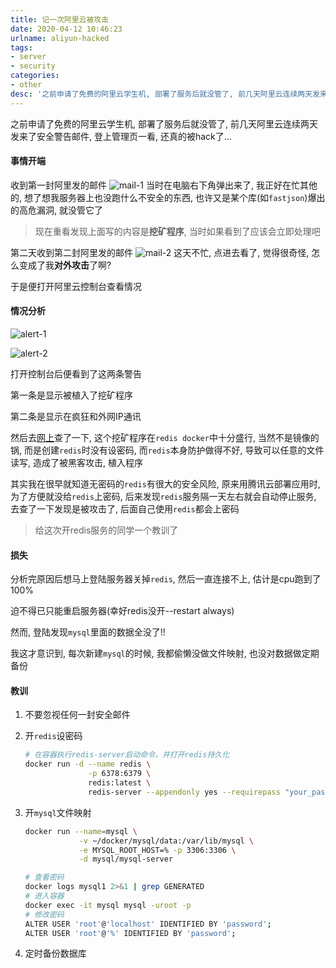 ```yaml
---
title: 记一次阿里云被攻击
date: 2020-04-12 10:46:23
urlname: aliyun-hacked
tags: 
- server
- security
categories:
- other
desc: '之前申请了免费的阿里云学生机, 部署了服务后就没管了, 前几天阿里云连续两天发来了服务器有安全漏洞的安全警告邮件, 登上管理页一看, 还真的被hack了...'
---
```


之前申请了免费的阿里云学生机, 部署了服务后就没管了, 前几天阿里云连续两天发来了安全警告邮件, 登上管理页一看, 还真的被hack了...

<!--more-->

#### 事情开端

收到第一封阿里发的邮件
![mail-1](https://pic.rmb.bdstatic.com/bf8743473cee025d4c2bdc9523a93e5f.png)
当时在电脑右下角弹出来了, 我正好在忙其他的, 想了想我服务器上也没跑什么不安全的东西, 也许又是某个库(如`fastjson`)爆出的高危漏洞, 就没管它了

> 现在重看发现上面写的内容是**挖矿程序**, 当时如果看到了应该会立即处理吧

第二天收到第二封阿里发的邮件
![mail-2](https://pic.rmb.bdstatic.com/f9518a806696c111e4253d67b9fd65ae.png)
这天不忙, 点进去看了, 觉得很奇怪, 怎么变成了我**对外攻击**了啊?

于是便打开阿里云控制台查看情况

#### 情况分析

![alert-1](https://pic.rmb.bdstatic.com/eaa8ce2a19586e83a0d76fca536d2cb7.png)

![alert-2](https://pic.rmb.bdstatic.com/81adc00297cf1dae3a7d81d09458f259.png)

打开控制台后便看到了这两条警告

第一条是显示被植入了挖矿程序

第二条是显示在疯狂和外网IP通讯

然后去[网上](https://github.com/docker-library/redis/issues/217)查了一下, 这个挖矿程序在`redis docker`中十分盛行, 当然不是镜像的锅, 而是创建`redis`时没有设密码, 而`redis`本身防护做得不好, 导致可以任意的文件读写, 造成了被黑客攻击, 植入程序

其实我在很早就知道无密码的`redis`有很大的安全风险, 原来用腾讯云部署应用时, 为了方便就没给`redis`上密码, 后来发现`redis`服务隔一天左右就会自动停止服务, 去查了一下发现是被攻击了, 后面自己使用`redis`都会上密码

> 给这次开redis服务的同学一个教训了

#### 损失

分析完原因后想马上登陆服务器关掉`redis`, 然后一直连接不上, 估计是cpu跑到了100%

迫不得已只能重启服务器(幸好redis没开--restart always)

然而, 登陆发现`mysql`里面的数据全没了!!

我这才意识到, 每次新建`mysql`的时候, 我都偷懒没做文件映射, 也没对数据做定期备份

#### 教训

1. 不要忽视任何一封安全邮件
2. 开`redis`设密码

    ``` bash
    # 在容器执行redis-server启动命令，并打开redis持久化
    docker run -d --name redis \
                  -p 6378:6379 \ 
                  redis:latest \
                  redis-server --appendonly yes --requirepass "your_pass"
    ```

3. 开`mysql`文件映射

    ``` bash
    docker run --name=mysql \
                -v ~/docker/mysql/data:/var/lib/mysql \
                -e MYSQL_ROOT_HOST=% -p 3306:3306 \
                -d mysql/mysql-server

    # 查看密码
    docker logs mysql1 2>&1 | grep GENERATED
    # 进入容器
    docker exec -it mysql mysql -uroot -p
    # 修改密码
    ALTER USER 'root'@'localhost' IDENTIFIED BY 'password';
    ALTER USER 'root'@'%' IDENTIFIED BY 'password';
    ```

4. 定时备份数据库

